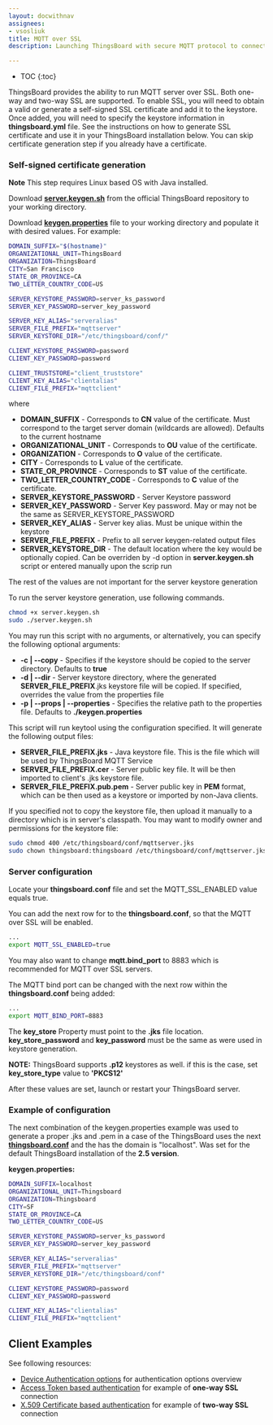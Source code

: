 ```yaml
---
layout: docwithnav
assignees:
- vsosliuk
title: MQTT over SSL
description: Launching ThingsBoard with secure MQTT protocol to connect your IoT devices and projects.

---
```


* TOC
{:toc}

ThingsBoard provides the ability to run MQTT server over SSL. Both one-way and two-way SSL are supported.
To enable SSL, you will need to obtain a valid or generate a self-signed SSL certificate and add it to the keystore.
Once added, you will need to specify the keystore information in **thingsboard.yml** file.
See the instructions on how to generate SSL certificate and use it in your ThingsBoard installation below.
You can skip certificate generation step if you already have a certificate.

### Self-signed certificate generation

**Note** This step requires Linux based OS with Java installed.

Download [**server.keygen.sh**](https://raw.githubusercontent.com/thingsboard/thingsboard/master/tools/src/main/shell/server.keygen.sh) from the official ThingsBoard repository to your working directory.

Download [**keygen.properties**](https://raw.githubusercontent.com/thingsboard/thingsboard/master/tools/src/main/shell/keygen.properties) file to your working directory and populate it with desired values. 
For example:

```bash
DOMAIN_SUFFIX="$(hostname)"
ORGANIZATIONAL_UNIT=ThingsBoard
ORGANIZATION=ThingsBoard
CITY=San Francisco
STATE_OR_PROVINCE=CA
TWO_LETTER_COUNTRY_CODE=US

SERVER_KEYSTORE_PASSWORD=server_ks_password
SERVER_KEY_PASSWORD=server_key_password

SERVER_KEY_ALIAS="serveralias"
SERVER_FILE_PREFIX="mqttserver"
SERVER_KEYSTORE_DIR="/etc/thingsboard/conf/"

CLIENT_KEYSTORE_PASSWORD=password
CLIENT_KEY_PASSWORD=password

CLIENT_TRUSTSTORE="client_truststore"
CLIENT_KEY_ALIAS="clientalias"
CLIENT_FILE_PREFIX="mqttclient"
```

where 

 - **DOMAIN_SUFFIX** - Corresponds to **CN** value of the certificate. Must correspond to the target server domain (wildcards are allowed). Defaults to the current hostname 
 - **ORGANIZATIONAL_UNIT** - Corresponds to **OU** value of the certificate.
 - **ORGANIZATION** - Corresponds to **O** value of the certificate.
 - **CITY** - Corresponds to **L** value of the certificate.
 - **STATE_OR_PROVINCE** - Corresponds to **ST** value of the certificate.
 - **TWO_LETTER_COUNTRY_CODE** - Corresponds to **C** value of the certificate.
 - **SERVER_KEYSTORE_PASSWORD** - Server Keystore password
 - **SERVER_KEY_PASSWORD** - Server Key password. May or may not be the same as SERVER_KEYSTORE_PASSWORD
 - **SERVER_KEY_ALIAS** - Server key alias. Must be unique within the keystore
 - **SERVER_FILE_PREFIX** - Prefix to all server keygen-related output files
 - **SERVER_KEYSTORE_DIR** - The default location where the key would be optionally copied. Can be overriden by -d option in **server.keygen.sh** script or entered manually upon the scrip run

The rest of the values are not important for the server keystore generation 

To run the server keystore generation, use following commands.
 
```bash
chmod +x server.keygen.sh
sudo ./server.keygen.sh
```

You may run this script with no arguments, or alternatively, you can specify the following optional arguments:

 - **-c \| --copy** - Specifies if the keystore should be copied to the server directory. Defaults to **true**
 - **-d \| --dir** - Server keystore directory, where the generated **SERVER_FILE_PREFIX**.jks keystore file will be copied. If specified, overrides the value from the properties file
 - **-p \| --props \| --properties** - Specifies the relative path to the properties file. Defaults to **./keygen.properties**

This script will run keytool using the configuration specified. It will generate the following output files:

 - **SERVER_FILE_PREFIX.jks** - Java keystore file. This is the file which will be used by ThingsBoard MQTT Service
 - **SERVER_FILE_PREFIX.cer** - Server public key file. It will be then imported to client's .jks keystore file.
 - **SERVER_FILE_PREFIX.pub.pem** - Server public key in **PEM** format, which can be then used as a keystore or imported by non-Java clients.   

If you specified not to copy the keystore file, then upload it manually to a directory which is in server's classpath.
You may want to modify owner and permissions for the keystore file:

```bash
sudo chmod 400 /etc/thingsboard/conf/mqttserver.jks
sudo chown thingsboard:thingsboard /etc/thingsboard/conf/mqttserver.jks
```

### Server configuration

Locate your **thingsboard.conf** file and set the MQTT_SSL_ENABLED value equals  true.

You can add the next row for to the **thingsboard.conf**, so that the MQTT over SSL will be enabled.  
```bash 
...
export MQTT_SSL_ENABLED=true

```

You may also want to change **mqtt.bind_port** to 8883 which is recommended for MQTT over SSL servers.

The MQTT bind port can be changed with the next row within the **thingsboard.conf** being added:

```bash
...
export MQTT_BIND_PORT=8883

```

The **key_store** Property must point to the **.jks** file location. **key_store_password** and **key_password** must be the same as were used in keystore generation.

**NOTE:** ThingsBoard supports **.p12** keystores as well. if this is the case, set **key_store_type** value to **'PKCS12'**

After these values are set, launch or restart your ThingsBoard server.

### Example of configuration 
The next combination of the keygen.properties example was used to generate a proper .jks and .pem in a case of the ThingsBoard uses the next [**thingsboard.conf**](/docs/user-guide/resources/mqtt-over-ssl/thingsboard.conf)  and the has the domain is "localhost".
Was set for the default ThingsBoard installation of the **2.5 version**. 

**keygen.properties:** 
```bash
DOMAIN_SUFFIX=localhost
ORGANIZATIONAL_UNIT=Thingsboard
ORGANIZATION=Thingsboard
CITY=SF
STATE_OR_PROVINCE=CA
TWO_LETTER_COUNTRY_CODE=US

SERVER_KEYSTORE_PASSWORD=server_ks_password
SERVER_KEY_PASSWORD=server_key_password

SERVER_KEY_ALIAS="serveralias"
SERVER_FILE_PREFIX="mqttserver"
SERVER_KEYSTORE_DIR="/etc/thingsboard/conf"

CLIENT_KEYSTORE_PASSWORD=password
CLIENT_KEY_PASSWORD=password

CLIENT_KEY_ALIAS="clientalias"
CLIENT_FILE_PREFIX="mqttclient"
```


## Client Examples

See following resources:

 - [Device Authentication options](/docs/user-guide/device-credentials/) for authentication options overview
 - [Access Token based authentication](/docs/user-guide/access-token/) for example of **one-way SSL** connection 
 - [X.509 Certificate based authentication](/docs/user-guide/certificates/) for example of **two-way SSL** connection
